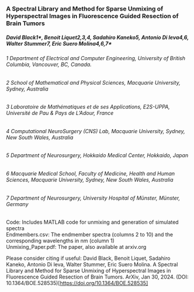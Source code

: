 ### A Spectral Library and Method for Sparse Unmixing of Hyperspectral Images in Fluorescence Guided Resection of Brain Tumors
##### David Black1*, Benoit Liquet2,3,4, Sadahiro Kaneko5, Antonio Di leva4,6, Walter Stummer7, Eric Suero Molina4,6,7*

###### 1 Department of Electrical and Computer Engineering, University of British Columbia, Vancouver, BC, Canada.  
###### 2 School of Mathematical and Physical Sciences, Macquarie University, Sydney, Australia  
###### 3 Laboratoire de Mathématiques et de ses Applications, E2S-UPPA, Université de Pau & Pays de L’Adour, France  
###### 4 Computational NeuroSurgery (CNS) Lab, Macquarie University, Sydney, New South Wales, Australia  
###### 5 Department of Neurosurgery, Hokkaido Medical Center, Hokkaido, Japan  
###### 6 Macquarie Medical School, Faculty of Medicine, Health and Human Sciences, Macquarie University, Sydney, New South Wales, Australia  
###### 7 Department of Neurosurgery, University Hospital of Münster, Münster, Germany  

Code: Includes MATLAB code for unmixing and generation of simulated spectra  
Endmembers.csv: The endmember spectra (columns 2 to 10) and the corresponding wavelengths in nm (column 1)  
Unmixing_Paper.pdf: The paper, also available at arxiv.org

Please consider citing if useful:
David Black, Benoit Liquet, Sadahiro Kaneko, Antonio Di leva, Walter Stummer, Eric Suero Molina. A Spectral Library and Method for Sparse Unmixing of Hyperspectral Images in Fluorescence Guided Resection of Brain Tumors. ArXiv, Jan 30, 2024. (DOI: 10.1364/BOE.528535)[https://doi.org/10.1364/BOE.528535]
